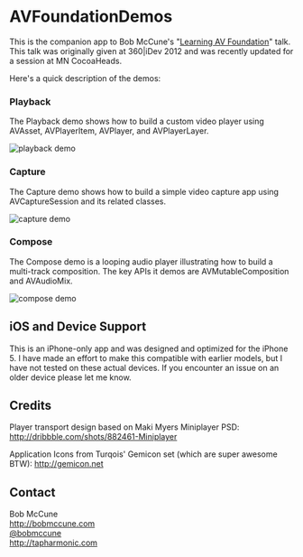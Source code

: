 # AVFoundationDemos

This is the companion app to Bob McCune's "<a href="http://www.slideshare.net/bobmccune/learning-avfoundation">Learning AV Foundation</a>" talk.  This talk was originally given at 360|iDev 2012 and was recently updated for a session at MN CocoaHeads.  

Here's a quick description of the demos:

### Playback ###
The Playback demo shows how to build a custom video player using AVAsset, AVPlayerItem, AVPlayer, and AVPlayerLayer.

![playback demo](https://raw.github.com/tapharmonic/AVFoundationDemos/master/ScreenShots/playback.png)


### Capture ###
The Capture demo shows how to build a simple video capture app using AVCaptureSession and its related classes.

![capture demo](https://raw.github.com/tapharmonic/AVFoundationDemos/master/ScreenShots/capture.png)

### Compose ###
The Compose demo is a looping audio player illustrating how to build a multi-track composition.  The key
APIs it demos are AVMutableComposition and AVAudioMix.

![compose demo](https://raw.github.com/tapharmonic/AVFoundationDemos/master/ScreenShots/compose.png)

## iOS and Device Support ##
This is an iPhone-only app and was designed and optimized for the iPhone 5.  I have made an effort to make this compatible with earlier models, but I have not tested on these actual devices.  If you encounter an issue on an older device please let me know.


## Credits ##
Player transport design based on Maki Myers Miniplayer PSD:
<a href=“http://dribbble.com/shots/882461-Miniplayer”>http://dribbble.com/shots/882461-Miniplayer</a>

Application Icons from Turqois' Gemicon set (which are super awesome BTW):
<a href=“http://gemicon.net”>http://gemicon.net</a>


## Contact ##

Bob McCune<br/>
http://bobmccune.com<br/>
<a href="https://twitter.com/bobmccune">@bobmccune</a><br/>
http://tapharmonic.com<br/>
